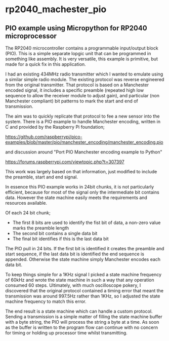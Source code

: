 # rp2040_machester_pio

## PIO example using Micropython for RP2040 microprocessor
The RP2040 microcontroller contains a programmable input/output block (PIO). This is a simple separate lopgic unit that can be programmed in something like assembly. It is very versatile, this example is primitive, but made for a quick fix in this application.

I had an existing 434MHz radio transmitter which I wanted to emulate using a similar simple radio module. The existing protocol was reverse engineered from the original transmitter. That protocol is based on a Manchester encoded signal, it  includes a specific preamble (repeated high low sequence to allow the receiver module to adjust gain), and particular (non Manchester compliant) bit patterns to mark the start and end of transmission.

The aim was to quickly replicate that protocol to fee a new sensor into the system. There is a PIO example to handle Manchester encoding, written in C and provided by the Raspberry Pi foundation;

https://github.com/raspberrypi/pico-examples/blob/master/pio/manchester_encoding/manchester_encoding.pio

and discussion around  "Port PIO Manchester encoding example to Python"

https://forums.raspberrypi.com/viewtopic.php?t=307397

This work was largely based on that information, just modified to include the preamble, start and end signal. 

In essence this PIO example works in 24bit chunks, it is not particularly efficient, because for most of the signal only the intermediate bit contains data. However the state machine easily meets the requirements and resources available. 

Of each 24 bit chunk;
- The first 8 bits are used to identify the fist bit of data, a non-zero value marks the preamble length
- The second bit contains a single data bit
- The final bit identifies if this is the last data bit

The PIO pull in 24 bits. If the first bit is identified it creates the preamble and start sequence, if the last data bit is identified the end sequence is appended. Otherwise the state machine simply Manchester encodes each data bit.

To keep things simple for a 1KHz signal I picked a state machine frequency of 60kHz and wrote the state machine in such a way that any operation consumed 60 steps. Ultimately, with much oscilloscope pokery, I discovered that the original protocol contained a timing error that meant the transmission was around 997.5Hz rather than 1KHz, so I adjusted the state machine frequency to match this error.

The end result is a state machine which can handle a custom protocol. Sending a transmission is a simple matter of filling the state machine buffer with a byte string, the PIO will process the string a byte at a time. As soon as the buffer is written to the program flow can continue with no concern for timing or holding up processor time whilst transmitting. 
